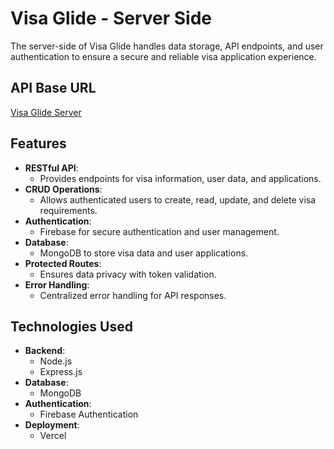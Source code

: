 # Visa Glide - Server Side

The server-side of Visa Glide handles data storage, API endpoints, and user authentication to ensure a secure and reliable visa application experience.

## **API Base URL**
[Visa Glide Server](https://visa-glide-server.vercel.app)

## **Features**
- **RESTful API**:
  - Provides endpoints for visa information, user data, and applications.
- **CRUD Operations**:
  - Allows authenticated users to create, read, update, and delete visa requirements.
- **Authentication**:
  - Firebase for secure authentication and user management.
- **Database**:
  - MongoDB to store visa data and user applications.
- **Protected Routes**:
  - Ensures data privacy with token validation.
- **Error Handling**:
  - Centralized error handling for API responses.

## **Technologies Used**
- **Backend**:
  - Node.js
  - Express.js
- **Database**:
  - MongoDB
- **Authentication**:
  - Firebase Authentication
- **Deployment**:
  - Vercel
